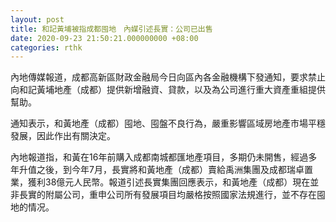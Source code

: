 ```yaml
---
layout: post
title: 和記黃埔被指成都囤地　內媒引述長實：公司已出售
date: 2020-09-23 21:50:21.000000000 +08:00
categories: rthk
---
```


內地傳媒報道，成都高新區財政金融局今日向區內各金融機構下發通知，要求禁止向和記黃埔地產（成都）提供新增融資、貸款，以及為公司進行重大資產重組提供幫助。

通知表示，和黃地產（成都）囤地、囤盤不良行為，嚴重影響區域房地產市場平穩發展，因此作出有關決定。

內地報道指，和黃在16年前購入成都南城都匯地產項目，多期仍未開售，經過多年升值之後，到今年7月，長實將和黃地產（成都）賣給禹洲集團及成都瑞卓置業，獲利38億元人民幣。報道引述長實集團回應表示，和黃地產（成都）現在並非長實的附屬公司，重申公司所有發展項目均嚴格按照國家法規進行，並不存在囤地的情况。
